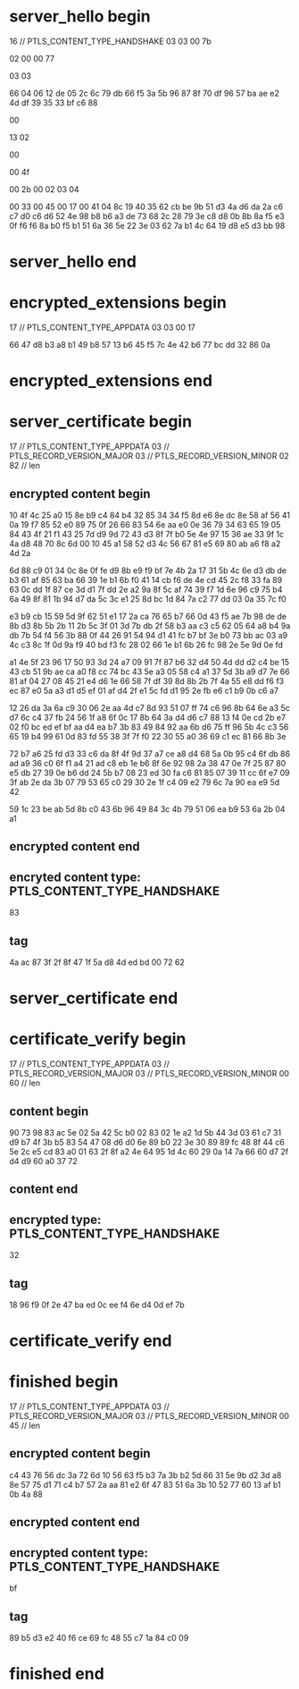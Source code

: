 # server_hello begin
16 // PTLS_CONTENT_TYPE_HANDSHAKE
03 03
00 7b

02
00 00 77

03 03

66 04 06 12 de 05 2c 6c 79 db
66 f5 3a 5b 96 87 8f 70 df 96
57 ba ae e2 4d df 39 35 33 bf
c6 88

00

13 02

00

00 4f

00 2b
00 02
03 04

00 33
00 45
00 17
00 41
04 8c 19 40 35 62 cb be 9b 51
d3 4a d6 da 2a c6 c7 d0 c6 d6
52 4e 98 b8 b6 a3 de 73 68 2c
28 79 3e c8 d8 0b 8b 8a f5 e3
0f f6 f6 8a b0 f5 b1 51 6a 36
5e 22 3e 03 62 7a b1 4c 64 19
d8 e5 d3 bb 98
# server_hello end

# encrypted_extensions begin
17 // PTLS_CONTENT_TYPE_APPDATA
03 03
00 17

66 47 d8 b3 a8 b1
49
b8 57 13 b6 45 f5 7c 4e 42 b6 77 bc dd 32 86 0a
# encrypted_extensions end

# server_certificate begin
17 // PTLS_CONTENT_TYPE_APPDATA
03 // PTLS_RECORD_VERSION_MAJOR
03 // PTLS_RECORD_VERSION_MINOR
02 82 // len

## encrypted content begin
10 4f 4c 25 a0 15 8e b9 c4 84
b4 32 85 34 34 f5 8d e6 8e dc
8e 58 af 56 41 0a 19 f7 85 52
e0 89 75 0f 26 66 83 54 6e aa
e0 0e 36 79 34 63 65 19 05 84
43 4f 21 f1 43 25 7d d9 9d 72
43 d3 8f 7f b0 5e 4e 97 15 36
ae 33 9f 1c 4a d8 48 70 8c 6d
00 10 45 a1 58 52 d3 4c 56 67
81 e5 69 80 ab a6 f8 a2 4d 2a

6d 88 c9 01 34 0c 8e 0f fe d9
8b e9 f9 bf 7e 4b 2a 17 31 5b
4c 6e d3 db de b3 61 af 85 63
ba 66 39 1e b1 6b f0 41 14 cb
f6 de 4e cd 45 2c f8 33 fa 89
63 0c dd 1f 87 ce 3d d1 7f dd
2e a2 9a 8f 5c af 74 39 f7 1d
6e 96 c9 75 b4 6a 49 8f 81 1b
94 d7 da 5c 3c e1 25 8d bc 1d
84 7a c2 77 dd 03 0a 35 7c f0

e3 b9 cb 15 59 5d 9f 62 51 e1
17 2a ca 76 65 b7 66 0d 43 f5
ae 7b 98 de de 8b d3 8b 5b 2b
11 2b 5c 3f 01 3d 7b db 2f 58
b3 aa c3 c5 62 05 64 a8 b4 9a
db 7b 54 f4 56 3b 88 0f 44 26
91 54 94 d1 41 fc b7 bf 3e b0
73 bb ac 03 a9 4c c3 8c 1f 0d
9a f9 40 bd f3 fc 28 02 66 1e
b1 6b 26 fc 98 2e 5e 9d 0e fd

a1 4e 5f 23 96 17 50 93 3d 24
a7 09 91 7f 87 b6 32 d4 50 4d
dd d2 c4 be 15 43 cb 51 9b ae
ca a0 f8 cc 74 bc 43 5e a3 05
58 c4 a1 37 5d 3b a9 d7 7e 66
81 af 04 27 08 45 21 e4 d6 1e
66 58 7f df 39 8d 8b 2b 7f 4a
55 e8 dd f6 f3 ec 87 e0 5a a3
d1 d5 ef 01 af d4 2f e1 5c fd
d1 95 2e fb e6 c1 b9 0b c6 a7

12 26 da 3a 6a c9 30 06 2e aa
4d c7 8d 93 51 07 ff 74 c6 96
8b 64 6e a3 5c d7 6c c4 37 fb
24 56 1f a8 6f 0c 17 8b 64 3a
d4 d6 c7 88 13 f4 0e cd 2b e7
02 f0 bc ed ef bf aa d4 ea b7
3b 83 49 84 92 aa 6b d6 75 ff
96 5b 4c c3 56 65 19 b4 99 61
0d 83 fd 55 38 3f 7f f0 22 30
55 a0 36 69 c1 ec 81 66 8b 3e

72 b7 a6 25 fd d3 33 c6 da 8f
4f 9d 37 a7 ce a8 d4 68 5a 0b
95 c4 6f db 86 ad a9 36 c0 6f
f1 a4 21 ad c8 eb 1e b6 8f 6e
92 98 2a 38 47 0e 7f 25 87 80
e5 db 27 39 0e b6 dd 24 5b b7
08 23 ed 30 fa c6 81 85 07 39
11 cc 6f e7 09 3f ab 2e da 3b
07 79 53 65 c0 29 30 2e 1f c4
09 e2 79 6c 7a 90 ea e9 5d 42

59 1c 23 be ab 5d 8b c0 43 6b
96 49 84 3c 4b 79 51 06 ea b9
53 6a 2b 04 a1
## encrypted content end

## encryted content type: PTLS_CONTENT_TYPE_HANDSHAKE
83

## tag
4a ac 87 3f 2f 8f 47 1f 5a d8 4d ed bd 00 72 62
# server_certificate end

# certificate_verify begin
17 // PTLS_CONTENT_TYPE_APPDATA
03 // PTLS_RECORD_VERSION_MAJOR
03 // PTLS_RECORD_VERSION_MINOR
00 60 // len

## content begin
90 73 98 83 ac 5e 02 5a 42 5c
b0 02 83 02 1e a2 1d 5b 44 3d
03 61 c7 31 d9 b7 4f 3b b5 83
54 47 08 d6 d0 6e 89 b0 22 3e
30 89 89 fc 48 8f 44 c6 5e 2c
e5 cd 83 a0 01 63 2f 8f a2 4e
64 95 1d 4c 60 29 0a 14 7a 66
60 d7 2f d4 d9 60 a0 37 72
## content end

## encrypted type: PTLS_CONTENT_TYPE_HANDSHAKE
32

## tag
18 96 f9 0f 2e 47 ba ed 0c ee
f4 6e d4 0d ef 7b
# certificate_verify end

# finished begin
17 // PTLS_CONTENT_TYPE_APPDATA
03 // PTLS_RECORD_VERSION_MAJOR
03 // PTLS_RECORD_VERSION_MINOR
00 45 // len

## encrypted content begin
c4 43 76 56 dc 3a 72 6d 10 56
63 f5 b3 7a 3b b2 5d 66 31 5e
9b d2 3d a8 8e 57 75 d1 71 c4
b7 57 2a aa 81 e2 6f 47 83 51
6a 3b 10 52 77 60 13 af b1 0b
4a 88
## encrypted content end

## encrypted content type: PTLS_CONTENT_TYPE_HANDSHAKE
bf

## tag
89 b5 d3 e2 40 f6 ce 69 fc 48
55 c7 1a 84 c0 09
# finished end